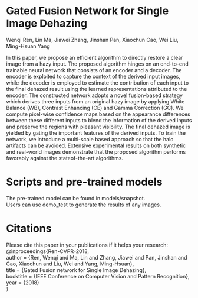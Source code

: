 # Gated Fusion Network for Single Image Dehazing

Wenqi Ren, Lin Ma, Jiawei Zhang, Jinshan Pan, Xiaochun Cao, Wei Liu, Ming-Hsuan Yang

In this paper, we propose an efficient algorithm to directly restore a clear image from a hazy input. The proposed algorithm hinges on an end-to-end trainable neural
network that consists of an encoder and a decoder. The
encoder is exploited to capture the context of the derived
input images, while the decoder is employed to estimate the
contribution of each input to the final dehazed result using the learned representations attributed to the encoder.
The constructed network adopts a novel fusion-based strategy which derives three inputs from an original hazy image by applying White Balance (WB), Contrast Enhancing
(CE) and Gamma Correction (GC). We compute pixel-wise
confidence maps based on the appearance differences between these different inputs to blend the information of the
derived inputs and preserve the regions with pleasant visibility. The final dehazed image is yielded by gating the important features of the derived inputs. To train the network,
we introduce a multi-scale based approach so that the halo
artifacts can be avoided. Extensive experimental results on
both synthetic and real-world images demonstrate that the
proposed algorithm performs favorably against the stateof-the-art algorithms.


# Scripts and pre-trained models
The pre-trained model can be found in models/snapshot.      
Users can use demo_test to generate the results of any images.  


# Citations
Please cite this paper in your publications if it helps your research:    
@inproceedings{Ren-CVPR-2018,    
   author = {Ren, Wenqi and Ma, Lin and Zhang, Jiawei and Pan, Jinshan and Cao, Xiaochun and Liu, Wei and Yang, Ming-Hsuan},    
   title = {Gated Fusion network for Single Image Dehazing},    
   booktitle = {IEEE Conference on Computer Vision and Pattern Recognition},   
   year = {2018}   
}
